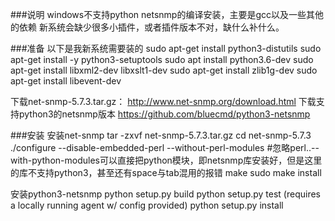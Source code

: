 ###说明
windows不支持python netsnmp的编译安装，主要是gcc以及一些其他的依赖
新系统会缺少很多小插件，或者插件版本不对，缺什么补什么。

###准备
以下是我新系统需要装的
    sudo apt-get install python3-distutils
    sudo apt-get install -y python3-setuptools
    sudo apt install python3.6-dev
    sudo apt-get install libxml2-dev libxslt1-dev
    sudo apt-get install zlib1g-dev
    sudo apt-get install libevent-dev

下载net-snmp-5.7.3.tar.gz：
http://www.net-snmp.org/download.html
下载支持python3的netsnmp版本
https://github.com/bluecmd/python3-netsnmp

###安装
安装net-snmp
    tar -zxvf net-snmp-5.7.3.tar.gz
    cd net-snmp-5.7.3
    ./configure --disable-embedded-perl --without-perl-modules #忽略perl..--with-python-modules可以直接把python模块，即netsnmp库安装好，但是这里的库不支持python3，甚至还有space与tab混用的报错
    make
    sudo make install

安装python3-netsnmp
    python setup.py build
    python setup.py test (requires a locally running agent w/ config provided)
    python setup.py install

